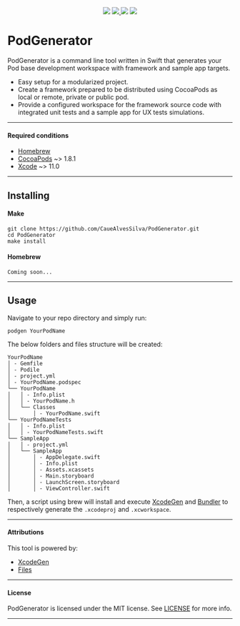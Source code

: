 <p align="center">
    <img src="https://img.shields.io/badge/Swift-5.0-orange" />
    <a href="https://swift.org/package-manager">
        <img src="https://img.shields.io/badge/built-Swift%20Package%20Manager-brightgreen" />
    </a>
    <img src="https://img.shields.io/badge/Version-0.1.0-red" />
    <a href="https://www.linkedin.com/in/cauealvessilva/">
        <img src="https://img.shields.io/badge/Contact-CaueAlves-blue" />
    </a>
</p>

# **PodGenerator**

PodGenerator is a command line tool written in Swift that generates your Pod base development workspace with framework and sample app targets.
- Easy setup for a modularized project.
- Create a framework prepared to be distributed using CocoaPods as local or remote, private or public pod.
- Provide a configured workspace for the framework source code with integrated unit tests and a sample app for UX tests simulations.
____

#### Required conditions

- [Homebrew](https://brew.sh/index_pt-br)
- [CocoaPods](https://cocoapods.org) ~> 1.8.1
- [Xcode](https://developer.apple.com/xcode/) ~> 11.0
____

## Installing

#### Make
```shell
git clone https://github.com/CaueAlvesSilva/PodGenerator.git
cd PodGenerator
make install
```

#### Homebrew
```
Coming soon...
```
____

## Usage

Navigate to your repo directory and simply run:
```shell
podgen YourPodName
```

The below folders and files structure will be created:
```
YourPodName
│ - Gemfile
│ - Podile
│ - project.yml
│ - YourPodName.podspec
└── YourPodName
│   │ - Info.plist
│   │ - YourPodName.h
│   └── Classes
│       │ - YourPodName.swift
└── YourPodNameTests
│   │ - Info.plist
│   │ - YourPodNameTests.swift
└── SampleApp
│   │ - project.yml
│   └── SampleApp
│       │ - AppDelegate.swift
│       │ - Info.plist
│       │ - Assets.xcassets
│       │ - Main.storyboard
│       │ - LaunchScreen.storyboard
│       │ - ViewController.swift
```

Then, a script using brew will install and execute [XcodeGen](https://github.com/yonaskolb/XcodeGen) and [Bundler](https://bundler.io) to respectively generate the `.xcodeproj` and `.xcworkspace`.
____

#### Attributions

This tool is powered by:

- [XcodeGen](https://github.com/yonaskolb/XcodeGen)
- [Files](https://github.com/JohnSundell/Files)
____

#### License

PodGenerator is licensed under the MIT license. See [LICENSE](LICENSE) for more info.
____
